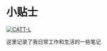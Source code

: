 # 小贴士


[![CATT-L](https://img.shields.io/static/v1?label=Powered%20by&message=CATT-L&color=f61b73)](https://github.com/CATT-L)


这里记录了我日常工作和生活的一些笔记





